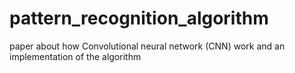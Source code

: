 # pattern_recognition_algorithm

paper about how Convolutional neural network (CNN) work and an implementation of the algorithm
